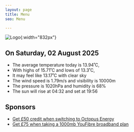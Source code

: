 ```yaml
---
layout: page
title: Menu
seo: Menu

---
```


![Logo](/images/logo.jpg){:width="832px"}

<!-- weather_marker starts -->
## On Saturday, 02 August 2025

- The average temperature today is 13.94˚C,
- With highs of 15.71˚C and lows of 13.3˚C,
- It may feel like 13.17˚C with clear sky
- The wind speed is 1.79m/s and visibility is 10000m
- The pressure is 1020hPa and humidity is 68%
- The sun will rise at 04:32 and set at 19:56

<!-- weather_marker ends -->

## Sponsors

- [Get £50 credit when switching to Octopus Energy](https://bit.ly/3oD1nnS)
- [Get £75 when taking a 1000mb YouFibre broadband plan](https://aklam.io/91zWhU?)
